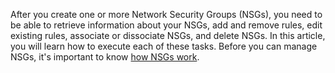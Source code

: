 After you create one or more Network Security Groups (NSGs), you need to be able to retrieve information about your NSGs, add and remove rules, edit existing rules, associate or dissociate NSGs, and delete NSGs. In this article, you will learn how to execute each of these tasks. Before you can manage NSGs, it's important to know [how NSGs work](..\articles\virtual-network\virtual-networks-nsg.md). 

